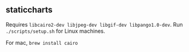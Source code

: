 staticcharts
---

Requires `libcairo2-dev libjpeg-dev libgif-dev libpango1.0-dev`.  Run `./scripts/setup.sh` for Linux machines.

For mac, `brew install cairo`

